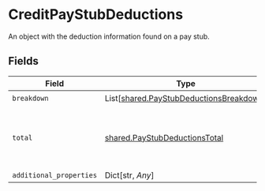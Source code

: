 # CreditPayStubDeductions

An object with the deduction information found on a pay stub.


## Fields

| Field                                                                                        | Type                                                                                         | Required                                                                                     | Description                                                                                  |
| -------------------------------------------------------------------------------------------- | -------------------------------------------------------------------------------------------- | -------------------------------------------------------------------------------------------- | -------------------------------------------------------------------------------------------- |
| `breakdown`                                                                                  | List[[shared.PayStubDeductionsBreakdown](../../models/shared/paystubdeductionsbreakdown.md)] | :heavy_check_mark:                                                                           | N/A                                                                                          |
| `total`                                                                                      | [shared.PayStubDeductionsTotal](../../models/shared/paystubdeductionstotal.md)               | :heavy_check_mark:                                                                           | An object representing the total deductions for the pay period                               |
| `additional_properties`                                                                      | Dict[str, *Any*]                                                                             | :heavy_minus_sign:                                                                           | N/A                                                                                          |